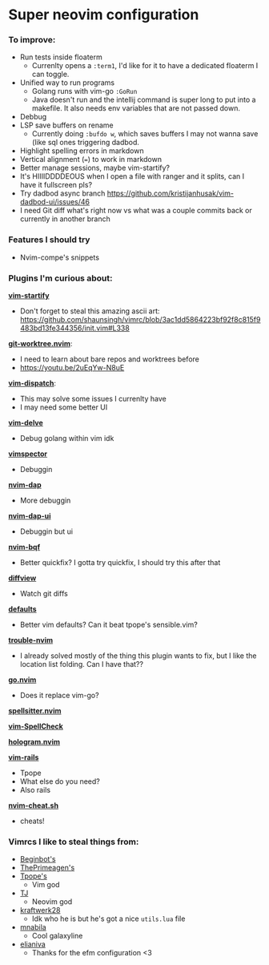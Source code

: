 # Super neovim configuration

### To improve:

 - Run tests inside floaterm
    - Currenlty opens a `:term1`, I'd like for it to have a dedicated floaterm I
      can toggle.
 - Unified way to run programs
    - Golang runs with vim-go `:GoRun`
    - Java doesn't run and the intellij command is super long to put into a
      makefile. It also needs env variables that are not passed down.
 - Debbug
 - LSP save buffers on rename
    - Currently doing `:bufdo w`, which saves buffers I may not wanna save (like
      sql ones triggering dadbod.
 - Highlight spelling errors in markdown
 - Vertical alignment (`=`) to work in markdown
 - Better manage sessions, maybe vim-startify?
 - It's HIIIIDDDDEOUS when I open a file with ranger and it splits, can I have
   it fullscreen pls?
 - Try dadbod async branch
   <https://github.com/kristijanhusak/vim-dadbod-ui/issues/46>
 - I need Git diff what's right now vs what was a couple commits back or
 currently in another branch

### Features I should try

 - Nvim-compe's snippets

### Plugins I'm curious about:

[**vim-startify**](https://github.com/mhinz/vim-startify)
 - Don't forget to steal this amazing ascii art:
 <https://github.com/shaunsingh/vimrc/blob/3ac1dd5864223bf92f8c815f9483bd13fe344356/init.vim#L338>

[**git-worktree.nvim**](https://github.com/ThePrimeagen/git-worktree.nvim):
 - I need to learn about bare repos and worktrees before
 - <https://youtu.be/2uEqYw-N8uE>

[**vim-dispatch**](https://github.com/tpope/vim-dispatch):
 - This may solve some issues I currenlty have
 - I may need some better UI

[**vim-delve**](https://github.com/sebdah/vim-delve)
 - Debug golang within vim idk

[**vimspector**](https://github.com/puremourning/vimspector)
 - Debuggin

[**nvim-dap**](https://github.com/mfussenegger/nvim-dap)
 - More debuggin

[**nvim-dap-ui**](https://github.com/rcarriga/nvim-dap-ui)
 - Debuggin but ui

[**nvim-bqf**](https://github.com/kevinhwang91/nvim-bqf)
 - Better quickfix? I gotta try quickfix, I should try this after that

[**diffview**](https://github.com/sindrets/diffview.nvim)
 - Watch git diffs

[**defaults**](https://github.com/mjlbach/defaults.nvim)
 - Better vim defaults? Can it beat tpope's sensible.vim?

[**trouble-nvim**](https://github.com/folke/lsp-trouble.nvim)
 - I already solved mostly of the thing this plugin wants to fix, but I like the
   location list folding. Can I have that??

[**go.nvim**](https://github.com/ray-x/go.nvim)
 - Does it replace vim-go?

[**spellsitter.nvim**](https://github.com/lewis6991/spellsitter.nvim)

[**vim-SpellCheck**](https://github.com/inkarkat/vim-SpellCheck)

[**hologram.nvim**](https://github.com/edluffy/hologram.nvim)

[**vim-rails**](https://github.com/tpope/vim-rails)
 - Tpope
 - What else do you need?
 - Also rails

[**nvim-cheat.sh**](https://github.com/RishabhRD/nvim-cheat.sh)
 - cheats!

### Vimrcs I like to steal things from:

 - [Beginbot's](https://github.com/davidbegin/beginfiles/tree/master/nvim)
 - [ThePrimeagen's](https://github.com/awesome-streamers/awesome-streamerrc/tree/master/ThePrimeagen)
 - [Tpope's](https://github.com/tpope/tpope)
    - Vim god
 - [TJ](https://github.com/tjdevries/config_manager/tree/master/xdg_config/nvim)
    - Neovim god
 - [kraftwerk28](https://github.com/kraftwerk28/dotfiles/tree/master/.config/nvim)
    - Idk who he is but he's got a nice `utils.lua`  file
 - [mnabila](https://github.com/mnabila/nvimrc)
    - Cool galaxyline
 - [elianiva](https://github.com/elianiva/dotfiles/tree/235c54445268f5838ac4a03669fde4d0a4738fea)
    - Thanks for the efm configuration <3


